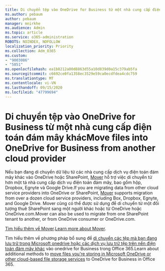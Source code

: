 ```yaml
---
title: Di chuyển tệp vào OneDrive for Business từ một nhà cung cấp điện toán đám mây khác
ms.author: pebaum
author: pebaum
manager: mnirkhe
ms.audience: Admin
ms.topic: article
ms.service: o365-administration
ROBOTS: NOINDEX, NOFOLLOW
localization_priority: Priority
ms.collection: Adm_O365
ms.custom:
- "9003086"
- "5851"
ms.openlocfilehash: ea1b8212a00d8863d55a10d839d0a15c379ab5fa
ms.sourcegitcommit: c6692ce0fa1358ec3529e59ca0ecdfdea4cdc759
ms.translationtype: MT
ms.contentlocale: vi-VN
ms.lasthandoff: 09/15/2020
ms.locfileid: "47799694"
---
```

# <a name="move-files-into-onedrive-for-business-from-another-cloud-provider"></a><span data-ttu-id="f8dfb-102">Di chuyển tệp vào OneDrive for Business từ một nhà cung cấp điện toán đám mây khác</span><span class="sxs-lookup"><span data-stu-id="f8dfb-102">Move files into OneDrive for Business from another cloud provider</span></span>

<span data-ttu-id="f8dfb-103">Nếu bạn đang di chuyển dữ liệu từ các nhà cung cấp dịch vụ điện toán đám mây khác vào OneDrive hoặc SharePoint, [Mover](https://go.microsoft.com/fwlink/?linkid=2132453) hỗ trợ việc di chuyển từ hơn một tá nhà cung cấp dịch vụ điện toán đám mây, bao gồm hộp, Dropbox, Egnyte và Google Drive.</span><span class="sxs-lookup"><span data-stu-id="f8dfb-103">If you are migrating data from other cloud service providers into OneDrive or SharePoint, [Mover](https://go.microsoft.com/fwlink/?linkid=2132453) supports migration from over a dozen cloud service providers, including Box, Dropbox, Egnyte, and Google Drive.</span></span> <span data-ttu-id="f8dfb-104">Mover cũng có thể được sử dụng để di chuyển từ một đối tượng thuê SharePoint sang một người khác hoặc từ OneDrive hoặc OneDrive.com.</span><span class="sxs-lookup"><span data-stu-id="f8dfb-104">Mover can also be used to migrate from one SharePoint tenant to another, or from OneDrive consumer or OneDrive.com.</span></span>

<span data-ttu-id="f8dfb-105">[Tìm hiểu thêm về Mover](https://go.microsoft.com/fwlink/?linkid=2132453).</span><span class="sxs-lookup"><span data-stu-id="f8dfb-105">[Learn more about Mover](https://go.microsoft.com/fwlink/?linkid=2132453).</span></span>

<span data-ttu-id="f8dfb-106">Tìm hiểu thêm về phương pháp bổ sung để [di chuyển các tệp mà bạn đang lưu trữ trong Microsoft onedrive hoặc các dịch vụ lưu trữ tệp trên nền điện toán đám mây khác](https://support.microsoft.com/office/7fb28cad-7e25-451f-8b4b-2d1a71e5c0e9) vào onedrive for Business trong Office 365.</span><span class="sxs-lookup"><span data-stu-id="f8dfb-106">Learn about additional methods to [move files you're storing in Microsoft OneDrive or other cloud-based file storage services](https://support.microsoft.com/office/7fb28cad-7e25-451f-8b4b-2d1a71e5c0e9) to OneDrive for Business in Office 365.</span></span>
